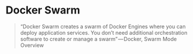 # Docker Swarm

> “Docker Swarm creates a swarm of Docker Engines where you can deploy application services. You don’t need additional orchestration software to create or manage a swarm” — Docker, Swarm Mode Overview